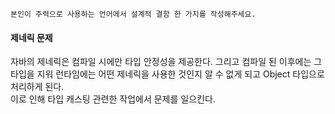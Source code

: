 ```
본인이 주력으로 사용하는 언어에서 설계적 결함 한 가지를 작성해주세요.
```

#### 제네릭 문제
자바의 제네릭은 컴파일 시에만 타입 안정성을 제공한다.
그리고 컴파일 된 이후에는 그 타입을 지워 런타임에는 어떤 제네릭을 사용한 것인지 알 수 없게 되고 Object 타입으로 처리하게 된다.  
이로 인해 타입 캐스팅 관련한 작업에서 문제를 일으킨다.
